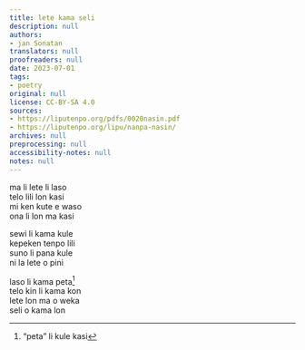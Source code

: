 ```yaml
---
title: lete kama seli
description: null
authors:
- jan Sonatan
translators: null
proofreaders: null
date: 2023-07-01
tags:
- poetry
original: null
license: CC-BY-SA 4.0
sources:
- https://liputenpo.org/pdfs/0020nasin.pdf
- https://liputenpo.org/lipu/nanpa-nasin/
archives: null
preprocessing: null
accessibility-notes: null
notes: null
---
```


ma li lete li laso  
telo lili lon kasi  
mi ken kute e waso  
ona li lon ma kasi

sewi li kama kule  
kepeken tenpo lili  
suno li pana kule  
ni la lete o pini

laso li kama peta[^1]  
telo kin li kama kon  
lete lon ma o weka  
seli o kama lon

[^1]: “peta” li kule kasi